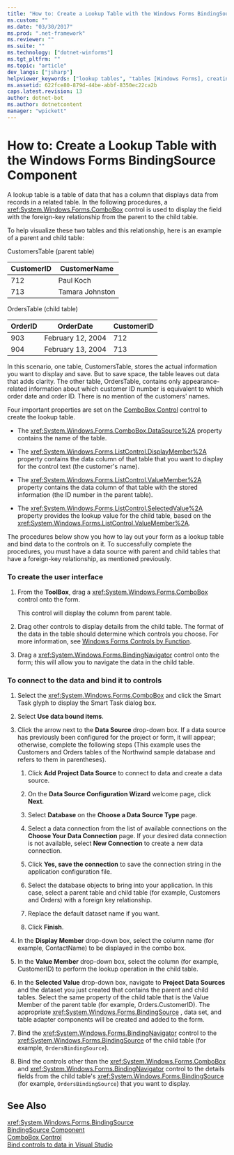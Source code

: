 ```yaml
---
title: "How to: Create a Lookup Table with the Windows Forms BindingSource Component"
ms.custom: ""
ms.date: "03/30/2017"
ms.prod: ".net-framework"
ms.reviewer: ""
ms.suite: ""
ms.technology: ["dotnet-winforms"]
ms.tgt_pltfrm: ""
ms.topic: "article"
dev_langs: ["jsharp"]
helpviewer_keywords: ["lookup tables", "tables [Windows Forms], creating lookup tables", "BindingSource component [Windows Forms], creating a lookup table", "BindingSource component [Windows Forms], examples"]
ms.assetid: 622fce80-879d-44be-abbf-8350ec22ca2b
caps.latest.revision: 13
author: dotnet-bot
ms.author: dotnetcontent
manager: "wpickett"
---
```

# How to: Create a Lookup Table with the Windows Forms BindingSource Component
A lookup table is a table of data that has a column that displays data from records in a related table. In the following procedures, a <xref:System.Windows.Forms.ComboBox> control is used to display the field with the foreign-key relationship from the parent to the child table.  
  
 To help visualize these two tables and this relationship, here is an example of a parent and child table:  
  
 CustomersTable (parent table)  
  
|CustomerID|CustomerName|  
|----------------|------------------|  
|712|Paul Koch|  
|713|Tamara Johnston|  
  
 OrdersTable (child table)  
  
|OrderID|OrderDate|CustomerID|  
|-------------|---------------|----------------|  
|903|February 12, 2004|712|  
|904|February 13, 2004|713|  
  
 In this scenario, one table, CustomersTable, stores the actual information you want to display and save. But to save space, the table leaves out data that adds clarity. The other table, OrdersTable, contains only appearance-related information about which customer ID number is equivalent to which order date and order ID. There is no mention of the customers' names.  
  
 Four important properties are set on the [ComboBox Control](../../../../docs/framework/winforms/controls/combobox-control-windows-forms.md) control to create the lookup table.  
  
-   The <xref:System.Windows.Forms.ComboBox.DataSource%2A> property contains the name of the table.  
  
-   The <xref:System.Windows.Forms.ListControl.DisplayMember%2A> property contains the data column of that table that you want to display for the control text (the customer's name).  
  
-   The <xref:System.Windows.Forms.ListControl.ValueMember%2A> property contains the data column of that table with the stored information (the ID number in the parent table).  
  
-   The <xref:System.Windows.Forms.ListControl.SelectedValue%2A> property provides the lookup value for the child table, based on the <xref:System.Windows.Forms.ListControl.ValueMember%2A>.  
  
 The procedures below show you how to lay out your form as a lookup table and bind data to the controls on it. To successfully complete the procedures, you must have a data source with parent and child tables that have a foreign-key relationship, as mentioned previously.  
  
### To create the user interface  
  
1.  From the **ToolBox**, drag a <xref:System.Windows.Forms.ComboBox> control onto the form.  
  
     This control will display the column from parent table.  
  
2.  Drag other controls to display details from the child table. The format of the data in the table should determine which controls you choose. For more information, see [Windows Forms Controls by Function](../../../../docs/framework/winforms/controls/windows-forms-controls-by-function.md).  
  
3.  Drag a <xref:System.Windows.Forms.BindingNavigator> control onto the form; this will allow you to navigate the data in the child table.  
  
### To connect to the data and bind it to controls  
  
1.  Select the <xref:System.Windows.Forms.ComboBox> and click the Smart Task glyph to display the Smart Task dialog box.  
  
2.  Select **Use data bound items**.  
  
3.  Click the arrow next to the **Data Source** drop-down box. If a data source has previously been configured for the project or form, it will appear; otherwise, complete the following steps (This example uses the Customers and Orders tables of the Northwind sample database and refers to them in parentheses).  
  
    1.  Click **Add Project Data Source** to connect to data and create a data source.  
  
    2.  On the **Data Source Configuration Wizard** welcome page, click **Next**.  
  
    3.  Select **Database** on the **Choose a Data Source Type** page.  
  
    4.  Select a data connection from the list of available connections on the **Choose Your Data Connection** page. If your desired data connection is not available, select **New Connection** to create a new data connection.  
  
    5.  Click **Yes, save the connection** to save the connection string in the application configuration file.  
  
    6.  Select the database objects to bring into your application. In this case, select a parent table and child table (for example, Customers and Orders) with a foreign key relationship.  
  
    7.  Replace the default dataset name if you want.  
  
    8.  Click **Finish**.  
  
4.  In the **Display Member** drop-down box, select the column name (for example, ContactName) to be displayed in the combo box.  
  
5.  In the **Value Member** drop-down box, select the column (for example, CustomerID) to perform the lookup operation in the child table.  
  
6.  In the **Selected Value** drop-down box, navigate to **Project Data Sources** and the dataset you just created that contains the parent and child tables. Select the same property of the child table that is the Value Member of the parent table (for example, Orders.CustomerID). The appropriate <xref:System.Windows.Forms.BindingSource> , data set, and table adapter components will be created and added to the form.  
  
7.  Bind the <xref:System.Windows.Forms.BindingNavigator> control to the <xref:System.Windows.Forms.BindingSource> of the child table (for example, `OrdersBindingSource`).  
  
8.  Bind the controls other than the <xref:System.Windows.Forms.ComboBox> and <xref:System.Windows.Forms.BindingNavigator> control to the details fields from the child table's <xref:System.Windows.Forms.BindingSource> (for example, `OrdersBindingSource`) that you want to display.  
  
## See Also  
 <xref:System.Windows.Forms.BindingSource>   
 [BindingSource Component](../../../../docs/framework/winforms/controls/bindingsource-component.md)   
 [ComboBox Control](../../../../docs/framework/winforms/controls/combobox-control-windows-forms.md)   
 [Bind controls to data in Visual Studio](/visualstudio/data-tools/bind-controls-to-data-in-visual-studio)
